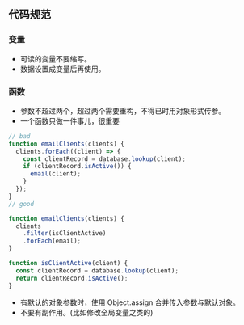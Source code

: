 ## 代码规范
### 变量
- 可读的变量不要缩写。
- 数据设置成变量后再使用。
### 函数
- 参数不超过两个，超过两个需要重构，不得已时用对象形式传参。
- 一个函数只做一件事儿，很重要
```js
// bad
function emailClients(clients) {
  clients.forEach((client) => {
    const clientRecord = database.lookup(client);
    if (clientRecord.isActive()) {
      email(client);
    }
  });
}
// good

function emailClients(clients) {
  clients
    .filter(isClientActive)
    .forEach(email);
}

function isClientActive(client) {
  const clientRecord = database.lookup(client);
  return clientRecord.isActive();
}
```
- 有默认的对象参数时，使用 Object.assign 合并传入参数与默认对象。
- 不要有副作用。(比如修改全局变量之类的)
